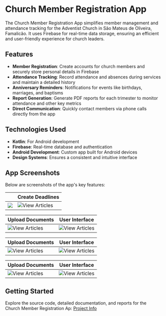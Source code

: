 # Church Member Registration App

The Church Member Registration App simplifies member management and attendance tracking for the Adventist Church in São Mateus de Oliveira, Famalicão. It uses Firebase for real-time data storage, ensuring an efficient and user-friendly experience for church leaders.

## Features

- **Member Registration**: Create accounts for church members and securely store personal details in Firebase
- **Attendance Tracking**: Record attendance and absences during services and maintain a detailed history
- **Anniversary Reminders**: Notifications for events like birthdays, marriages, and baptisms
- **Report Generation**: Generate PDF reports for each trimester to monitor attendance and other key metrics
- **Direct Communication**: Quickly contact members via phone calls directly from the app

## Technologies Used

- **Kotlin**: For Android development
- **Firebase**: Real-time database and authentication
- **Android Development**: Custom app built for Android devices
- **Design Systems**: Ensures a consistent and intuitive interface

## App Screenshots

Below are screenshots of the app's key features:

|                           | Create Deadlines                       |
|----------------------------------------|----------------------------------------|
| ![](https://joeljonassi.github.io/assets/images/Church%20App/img0.jpeg) | ![View Articles](https://joeljonassi.github.io/assets/images/Church%20App/img1.jpeg) |

| Upload Documents                       | User Interface                         |
|----------------------------------------|----------------------------------------|
| ![View Articles](https://joeljonassi.github.io/assets/images/Church%20App/img2.jpeg) | ![View Articles](https://joeljonassi.github.io/assets/images/Church%20App/img3.jpeg) |

| Upload Documents                       | User Interface                         |
|----------------------------------------|----------------------------------------|
| ![View Articles](https://joeljonassi.github.io/assets/images/Church%20App/img4.jpeg) | ![View Articles](https://joeljonassi.github.io/assets/images/Church%20App/img5.jpeg) |


| Upload Documents                       | User Interface                         |
|----------------------------------------|----------------------------------------|
| ![View Articles](https://joeljonassi.github.io/assets/images/Church%20App/img6.jpeg) | ![View Articles](https://joeljonassi.github.io/assets/images/Church%20App/img7.jpeg) |

## Getting Started

Explore the source code, detailed documentation, and reports for the Church Member Registration Ap: [Project Info](https://github.com/joeljonassi/church-member-registration-app)
